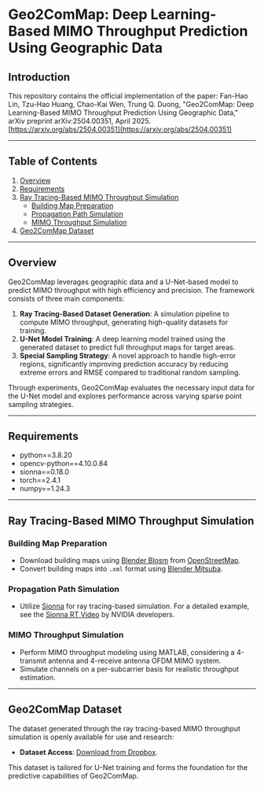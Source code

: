 # Geo2ComMap: Deep Learning-Based MIMO Throughput Prediction Using Geographic Data

## Introduction
This repository contains the official implementation of the paper: Fan-Hao Lin, Tzu-Hao Huang, Chao-Kai Wen, Trung Q. Duong, "Geo2ComMap: Deep Learning-Based MIMO Throughput Prediction Using Geographic Data," arXiv preprint arXiv:2504.00351, April 2025. [https://arxiv.org/abs/2504.00351](https://arxiv.org/abs/2504.00351) 

---

## Table of Contents
1. [Overview](#overview)
2. [Requirements](#Requirements)
3. [Ray Tracing-Based MIMO Throughput Simulation](#ray-tracing-based-mimo-throughput-simulation)
    - [Building Map Preparation](#building-map-preparation)
    - [Propagation Path Simulation](#propagation-path-simulation)
    - [MIMO Throughput Simulation](#mimo-throughput-simulation)
4. [Geo2ComMap Dataset](#geo2commap-dataset)

---

## Overview
Geo2ComMap leverages geographic data and a U-Net-based model to predict MIMO throughput with high efficiency and precision. The framework consists of three main components:

1. **Ray Tracing-Based Dataset Generation**: A simulation pipeline to compute MIMO throughput, generating high-quality datasets for training.
2. **U-Net Model Training**: A deep learning model trained using the generated dataset to predict full throughput maps for target areas.
3. **Special Sampling Strategy**: A novel approach to handle high-error regions, significantly improving prediction accuracy by reducing extreme errors and RMSE compared to traditional random sampling.

Through experiments, Geo2ComMap evaluates the necessary input data for the U-Net model and explores performance across varying sparse point sampling strategies.

---
## Requirements
- python==3.8.20
- opencv-python==4.10.0.84
- sionna==0.18.0
- torch==2.4.1
- numpy==1.24.3

---
## Ray Tracing-Based MIMO Throughput Simulation

### Building Map Preparation
- Download building maps using [Blender Blosm](https://github.com/vvoovv/blosm) from [OpenStreetMap](https://www.openstreetmap.org/).
- Convert building maps into `.xml` format using [Blender Mitsuba](https://github.com/mitsuba-renderer/mitsuba-blender).

### Propagation Path Simulation
- Utilize [Sionna](https://nvlabs.github.io/sionna/) for ray tracing-based simulation. For a detailed example, see the [Sionna RT Video](https://www.youtube.com/watch?v=7xHLDxUaQ7c&t=1s) by NVIDIA developers.

### MIMO Throughput Simulation
- Perform MIMO throughput modeling using MATLAB, considering a 4-transmit antenna and 4-receive antenna OFDM MIMO system.
- Simulate channels on a per-subcarrier basis for realistic throughput estimation.

---

## Geo2ComMap Dataset
The dataset generated through the ray tracing-based MIMO throughput simulation is openly available for use and research:
- **Dataset Access**: [Download from Dropbox](https://www.dropbox.com/scl/fo/puy6ggsto5kp7nwdcxndd/AA8EkX4v2Nf449AUBvFts4I?rlkey=y4h5cdox21m25duqlgeknu1qe&st=t1dsqecn&dl=0).

This dataset is tailored for U-Net training and forms the foundation for the predictive capabilities of Geo2ComMap.


